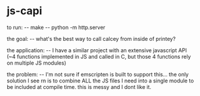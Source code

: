 # js-capi

to run:
-- make
-- python -m http.server

the goal:
-- what's the best way to call calcey from inside of printey?

the application:
-- I have a similar project with an extensive javascript API (~4 functions implemented in JS and called in C, but those 4 functions rely on multiple JS modules)

the problem:
-- I'm not sure if emscripten is built to support this... the only solution I see rn is to combine ALL the JS files I need into a single module to be included at compile time. this is messy and I dont like it.